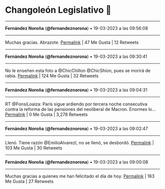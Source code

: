 # Changoleón Legislativo 🙈
*****
**Fernández Noroña** (**@fernandeznorona**) • 19-03-2023 a las 09:56:08
*****
Muchas gracias. Abrazote.
[Permalink](https://twitter.com/fernandeznorona/status/1637513297040748548) | 47 Me Gusta | 12 Retweets
*****
**Fernández Noroña** (**@fernandeznorona**) • 19-03-2023 a las 09:30:41
*****
No le enseñen esta foto a @ChicChillon @ChicShion, pues se morirá de rabia.
[Permalink](https://twitter.com/fernandeznorona/status/1637506893223456769) | 124 Me Gusta | 32 Retweets
*****
**Fernández Noroña** (**@fernandeznorona**) • 19-03-2023 a las 09:04:31
*****
RT @FonsiLoaiza: París sigue ardiendo por tercera noche consecutiva contra la reforma de las pensiones del neoliberal de Macron. Enormes lo…
[Permalink](https://twitter.com/fernandeznorona/status/1637500309399302144) | 0 Me Gusta | 3,278 Retweets
*****
**Fernández Noroña** (**@fernandeznorona**) • 19-03-2023 a las 09:02:47
*****
Llenó. Tiene razón @EmilioAlvarezI, no se llenó, se desbordó.
[Permalink](https://twitter.com/fernandeznorona/status/1637499871417577476) | 103 Me Gusta | 30 Retweets
*****
**Fernández Noroña** (**@fernandeznorona**) • 19-03-2023 a las 09:00:08
*****
Muchas gracias a quienes me han felicitado el día de hoy.
[Permalink](https://twitter.com/fernandeznorona/status/1637499204783185921) | 163 Me Gusta | 27 Retweets